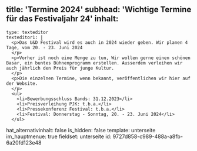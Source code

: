 title: 'Termine 2024'
subhead: 'Wichtige Termine für das Festivaljahr 24'
inhalt:
  -
    type: texteditor
    texteditor1: |
      <p>Das U&D Festival wird es auch in 2024 wieder geben. Wir planen 4 Tage, vom 20. - 23. Juni 2024
      </p>
      <p>Vorher ist noch eine Menge zu tun, Wir wollen gerne einen schönen Basar, ein buntes Bühnenprogramm erstellen. Ausserdem verleihen wir auch jährlich den Preis für junge Kultur.
      </p>
      <p>Die einzelnen Termine, wenn bekannt, veröffentlichen wir hier auf der Website.
      </p>
      <ul>
      	<li>Bewerbungsschluss Bands: 31.12.2023</li>
      	<li>Preisverleihung PJK: t.b.a.</li>
      	<li>Pressekonferenz Festival: t.b.a.</li>
      	<li>Festival: Donnerstag - Sonntag, 20. - 23. Juni 2024</li>
      </ul>
hat_alternativinhalt: false
is_hidden: false
template: unterseite
im_hauptmenue: true
fieldset: unterseite
id: 9727d858-c989-488a-a8fb-6a20fd123e48

